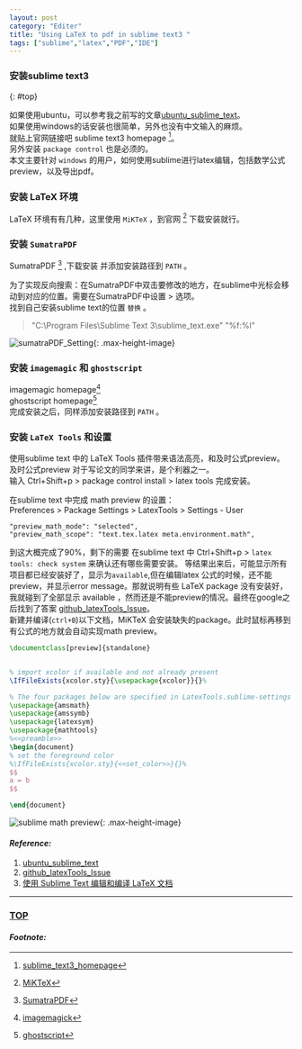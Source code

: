 ```yaml
---
layout: post
category: "Editer"
title: "Using LaTeX to pdf in sublime text3 "
tags: ["sublime","latex","PDF","IDE"]
---
```


### 安装sublime text3

{: #top}

如果使用ubuntu，可以参考我之前写的文章[ubuntu_sublime_text](http://wdyggh.github.io/ubuntu/ubuntu_sublime_text.html)。  
如果使用windows的话安装也很简单，另外也没有中文输入的麻烦。  
就贴上官网链接吧 sublime text3 homepage [^1]。  
另外安装 `package control` 也是必须的。  
本文主要针对 `windows` 的用户，如何使用sublime进行latex编辑，包括数学公式preview，以及导出pdf。  

### 安装 LaTeX 环境

LaTeX 环境有有几种，这里使用 `MiKTeX` ，到官网 [^3] 下载安装就行。 


### 安装 `SumatraPDF`

SumatraPDF [^2] ,下载安装 并添加安装路径到 `PATH` 。

为了实现反向搜索：在SumatraPDF中双击要修改的地方，在sublime中光标会移动到对应的位置。需要在SumatraPDF中设置 > 选项。  
找到自己安装sublime text的位置 `替换` 。  

> "C:\Program Files\Sublime Text 3\sublime_text.exe" "%f:%l"

![sumatraPDF_Setting](https://bloggggh-1258159712.cos.ap-hongkong.myqcloud.com/sumatraPDF_Setting.PNG){: .max-height-image}  

### 安装 `imagemagic` 和 `ghostscript`

imagemagic homepage[^4]    
ghostscript homepage[^66]  
完成安装之后，同样添加安装路径到 `PATH` 。

### 安装 `LaTeX Tools` 和设置

使用sublime text 中的 LaTeX Tools 插件带来语法高亮，和及时公式preview。  
及时公式preview 对于写论文的同学来讲，是个利器之一。  
输入 Ctrl+Shift+p > package control install > latex tools 完成安装。  

在sublime text 中完成 math preview 的设置：  
Preferences > Package Settings > LatexTools > Settings - User  

```
"preview_math_mode": "selected",
"preview_math_scope": "text.tex.latex meta.environment.math",
```

到这大概完成了90%，剩下的需要 在sublime text 中 Ctrl+Shift+p > `latex tools: check system` 来确认还有哪些需要安装。
等结果出来后，可能显示所有项目都已经安装好了，显示为`available`,但在编辑latex 公式的时候，还不能preview，并显示error message。那就说明有些 LaTeX package 没有安装好，我就碰到了全部显示 available ，然而还是不能preview的情况。最终在google之后找到了答案 [github_latexTools_Issue](https://github.com/SublimeText/LaTeXTools/issues/920#issuecomment-258598688)。  
新建并编译(`ctrl+B`)以下文档，MiKTeX 会安装缺失的package。此时鼠标再移到有公式的地方就会自动实现math preview。  


```latex
\documentclass[preview]{standalone}


% import xcolor if available and not already present
\IfFileExists{xcolor.sty}{\usepackage{xcolor}}{}%

% The four packages below are specified in LatexTools.sublime-settings
\usepackage{amsmath}
\usepackage{amssymb}
\usepackage{latexsym}
\usepackage{mathtools}
%<<preamble>>
\begin{document}
% set the foreground color
%\IfFileExists{xcolor.sty}{<<set_color>>}{}%
$$
a = b
$$

\end{document}  
```

![sublime math preview](https://bloggggh-1258159712.cos.ap-hongkong.myqcloud.com/sublime_math_preview.PNG){: .max-height-image}



#### *Reference:*  

1. [ubuntu_sublime_text](http://wdyggh.github.io/ubuntu/ubuntu_sublime_text.html)  
2. [github_latexTools_Issue](https://github.com/SublimeText/LaTeXTools/issues/920#issuecomment-258598688)
3. [使用 Sublime Text 编辑和编译 LaTeX 文档](http://www.jianshu.com/p/51ae1bb01885)

- - - 

### [TOP](#top)

#### *Footnote:*

[^1]: [sublime_text3_homepage](https://www.sublimetext.com/)
[^2]: [SumatraPDF](https://www.sumatrapdfreader.org/free-pdf-reader.html)
[^3]: [MiKTeX](https://miktex.org/)
[^4]: [imagemagick](https://www.imagemagick.org/script/index.php)
[^66]: [ghostscript](https://www.ghostscript.com/)
